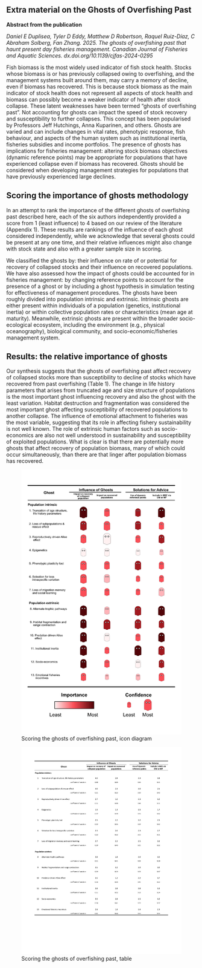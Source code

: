 ## Extra material on the Ghosts of Overfishing Past

**Abstract from the publication**

*Daniel E Duplisea, Tyler D Eddy, Matthew D Robertson, Raquel Ruiz-Díaz,
C Abraham Solberg, Fan Zhang. 2025. The ghosts of overfishing past that
haunt present day fisheries management. Canadian Journal of Fisheries
and Aquatic Sciences. dx.doi.org/10.1139/cjfas-2024-0295*

Fish biomass is the most widely used indicator of fish stock health.
Stocks whose biomass is or has previously collapsed owing to
overfishing, and the management systems built around them, may carry a
memory of decline, even if biomass has recovered. This is because stock
biomass as the main indicator of stock health does not represent all
aspects of stock health and biomass can possibly become a weaker
indicator of health after stock collapse. These latent weaknesses have
been termed “ghosts of overfishing past”. Not accounting for ghosts can
impact the speed of stock recovery and susceptibility to further
collapses. This concept has been popularised by Professors Jeff
Hutchings, Anna Kuparinen, and others. Ghosts are varied and can include
changes in vital rates, phenotypic response, fish behaviour, and aspects
of the human system such as institutional inertia, fisheries subsidies
and income portfolios. The presence of ghosts has implications for
fisheries management: altering stock biomass objectives (dynamic
reference points) may be appropriate for populations that have
experienced collapse even if biomass has recovered. Ghosts should be
considered when developing management strategies for populations that
have previously experienced large declines.

## Scoring the importance of ghosts methodology

In an attempt to rank the importance of the different ghosts of
overfishing past described here, each of the six authors independently
provided a score from 1 (least influence) to 4 based on our review of
the literature (Appendix 1). These results are rankings of the influence
of each ghost considered independently, while we acknowledge that
several ghosts could be present at any one time, and their relative
influences might also change with stock state and also with a greater
sample size in scoring.

We classified the ghosts by: their influence on rate of or potential for
recovery of collapsed stocks and their influence on recovered
populations. We have also assessed how the impact of ghosts could be
accounted for in fisheries management: by changing reference points to
account for the presence of a ghost or by including a ghost hypothesis
in simulation testing for effectiveness of management procedures. The
ghosts have been roughly divided into population intrinsic and
extrinsic. Intrinsic ghosts are either present within individuals of a
population (genetics, institutional inertia) or within collective
population rates or characteristics (mean age at maturity). Meanwhile,
extrinsic ghosts are present within the broader socio-ecological
ecosystem, including the environment (e.g., physical oceanography),
biological community, and socio-economic/fisheries management system.

## Results: the relative importance of ghosts

Our synthesis suggests that the ghosts of overfishing past affect
recovery of collapsed stocks more than susceptibility to decline of
stocks which have recovered from past overfishing (Table 1). The change
in life history parameters that arises from truncated age and size
structure of populations is the most important ghost influencing
recovery and also the ghost with the least variation. Habitat
destruction and fragmentation was considered the most important ghost
affecting susceptibility of recovered populations to another collapse.
The influence of emotional attachment to fisheries was the most
variable, suggesting that its role in affecting fishery sustainability
is not well known. The role of extrinsic human factors such as
socio-economics are also not well understood in sustainability and
susceptibility of exploited populations. What is clear is that there are
potentially more ghosts that affect recovery of population biomass, many
of which could occur simultaneously, than there are that linger after
population biomass has recovered.

<figure>
<img
src="README_files/figure-markdown_strict/influence%20of%20ghosts%20icon%20table.png"
alt="Scoring the ghosts of overfishing past, icon diagram" />
<figcaption aria-hidden="true">Scoring the ghosts of overfishing past,
icon diagram</figcaption>
</figure>

<figure>
<img
src="README_files/figure-markdown_strict/Ghost%20scores%20table.png"
alt="Scoring the ghosts of overfishing past, table" />
<figcaption aria-hidden="true">Scoring the ghosts of overfishing past,
table</figcaption>
</figure>

